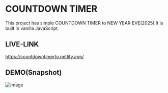 
# COUNTDOWN TIMER

This project has simple COUNTDOWN TIMER to NEW YEAR EVE(2025).It is built in vanilla JavaScript.



## LIVE-LINK
https://countdowntimerto.netlify.app/

## DEMO(Snapshot)

![image](https://user-images.githubusercontent.com/48747218/198827639-3be942a2-bd5b-427b-aa91-f039b4e9ad43.png)
